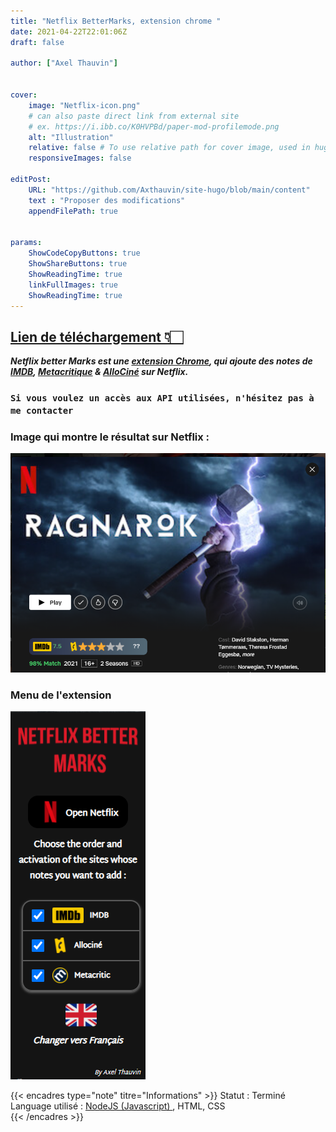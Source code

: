 ```yaml
---
title: "Netflix BetterMarks, extension chrome "
date: 2021-04-22T22:01:06Z
draft: false

author: ["Axel Thauvin"]


cover:
    image: "Netflix-icon.png"
    # can also paste direct link from external site
    # ex. https://i.ibb.co/K0HVPBd/paper-mod-profilemode.png
    alt: "Illustration"
    relative: false # To use relative path for cover image, used in hugo Page-bundles
    responsiveImages: false

editPost:
    URL: "https://github.com/Axthauvin/site-hugo/blob/main/content"
    text : "Proposer des modifications"
    appendFilePath: true
        

params:
    ShowCodeCopyButtons: true
    ShowShareButtons: true
    ShowReadingTime: true
    linkFullImages: true
    ShowReadingTime: true
---
```



## [Lien de téléchargement 👇🏻](https://github.com/Axthauvin/Netflix-better-marks/blob/main/Extension%20Netflix.zip) 


***Netflix better Marks est une [extension Chrome](https://developer.chrome.com/docs/extensions/), qui ajoute des notes de <a href="https://www.imdb.com/">IMDB</a>, <a href="https://www.allocine.fr/">Metacritique</a> & <a href="https://www.allocine.fr/">AlloCiné</a> sur Netflix.***


### `Si vous voulez un accès aux API utilisées, n'hésitez pas à me contacter`
### Image qui montre le résultat sur Netflix :
![Image who shows the result on Netflix](https://raw.githubusercontent.com/Axthauvin/Netflix-better-marks/main/NetflixBetterMarks-1.png)

### Menu de l'extension
![Menu of the extension](https://raw.githubusercontent.com/Axthauvin/Netflix-better-marks/main/NetflixBetterMarks-5.png)

{{< encadres type="note" titre="Informations" >}}
  Statut : Terminé <br>
  Language utilisé : <a href="https://nodejs.org/en/">NodeJS (Javascript) </a>, HTML, CSS <br>
{{< /encadres >}}


